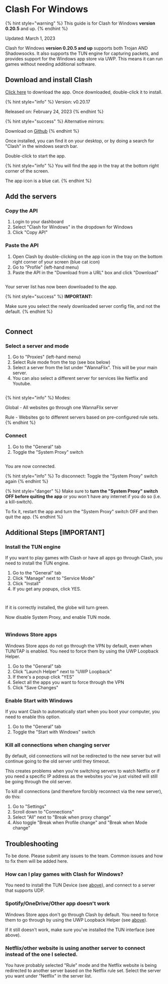 # Clash For Windows

{% hint style="warning" %}
This guide is for Clash for Windows **version 0.20.5** and up.
{% endhint %}

Updated: March 1, 2023

Clash for Windows **version 0.20.5 and up** supports both Trojan AND Shadowsocks. It also supports the TUN engine for capturing packets, and provides support for the Windows app store via UWP. This means it can run games without needing additional software.&#x20;

## Download and install Clash

[Click here](https://wannaflix-sz-edge.b-cdn.net/Clash.for.Windows.Setup.0.20.5.exe) to download the app. Once downloaded, double-click it to install.

{% hint style="info" %}
Version: v0.20.17

Released on: February 24, 2023
{% endhint %}

{% hint style="success" %}
Alternative mirrors:

Download on [Github](https://github.com/Fndroid/clash\_for\_windows\_pkg/releases)&#x20;
{% endhint %}

Once installed, you can find it on your desktop, or by doing a search for "Clash" in the windows search bar.

Double-click to start the app.

{% hint style="info" %}
You will find the app in the tray at the bottom right corner of the screen.

The app icon is a blue cat.
{% endhint %}

## Add the servers

### Copy the API

1. Login to your dashboard
2. Select "Clash for Windows" in the dropdown for Windows
3. Click "Copy API"

### Paste the API&#x20;

1. Open Clash by double-clicking on the app icon in the tray on the bottom right corner of your screen (blue cat icon)
2. Go to "Profile" (left-hand menu)
3. Paste the API in the "Download from a URL" box and click "Download"

<figure><img src="../../.gitbook/assets/Screenshot 2023-02-28 at 5.36.13 PM.png" alt=""><figcaption></figcaption></figure>

Your server list has now been downloaded to the app.

{% hint style="success" %}
**IMPORTANT:**

Make sure you select the newly downloaded server config file, and not the default.
{% endhint %}

<figure><img src="../../.gitbook/assets/Screenshot 2023-02-28 at 5.38.45 PM.png" alt=""><figcaption></figcaption></figure>

## Connect

### Select a server and mode

1. Go to "Proxies" (left-hand menu)
2. Select Rule mode from the top (see box below)
3. Select a server from the list under "WannaFlix". This will be your main server.
4. You can also select a different server for services like Netflix and Youtube.&#x20;

<figure><img src="../../.gitbook/assets/Screenshot 2023-02-28 at 5.40.24 PM.png" alt=""><figcaption></figcaption></figure>

{% hint style="info" %}
Modes:

Global - All websites go through one WannaFlix server

Rule - Websites go to different servers based on pre-configured rule sets.
{% endhint %}

### Connect

1. Go to the "General" tab
2. Toggle the "System Proxy" switch

<figure><img src="../../.gitbook/assets/Screenshot 2023-02-28 at 5.42.39 PM.png" alt=""><figcaption></figcaption></figure>

You are now connected.

{% hint style="info" %}
To disconnect: Toggle the "System Proxy" switch again
{% endhint %}

{% hint style="danger" %}
Make sure to **turn the "System Proxy" switch OFF before quiting the app** or you won't have any internet if you do so (i.e. a kill-switch).

To fix it, restart the app and turn the "System Proxy" switch OFF and then quit the app.
{% endhint %}

## Additional Steps \[IMPORTANT]

### Install the TUN engine

If you want to play games with Clash or have all apps go through Clash, you need to install the TUN engine.

1. Go to the "General" tab
2. Click "Manage" next to "Service Mode"
3. Click "Install"
4. If you get any popups, click YES.

<figure><img src="../../.gitbook/assets/Screenshot 2023-02-28 at 5.44.18 PM.png" alt=""><figcaption></figcaption></figure>

<figure><img src="../../.gitbook/assets/Screenshot 2023-02-28 at 5.45.06 PM.png" alt=""><figcaption></figcaption></figure>

If it is correctly installed, the globe will turn green.&#x20;

Now disable System Proxy, and enable TUN mode.&#x20;

<figure><img src="../../.gitbook/assets/Screenshot 2023-02-28 at 5.51.45 PM.png" alt=""><figcaption></figcaption></figure>

### Windows Store apps

Windows Store apps do not go through the VPN by default, even when TUN/TAP is enabled. You need to force them by using the UWP Loopback Helper.

1. Go to the "General" tab
2. Click "Launch Helper" next to "UWP Loopback"
3. If there's a popup click "YES"
4. Select all the apps you want to force through the VPN
5. Click "Save Changes"

### Enable Start with Windows

If you want Clash to automatically start when you boot your computer, you need to enable this option.

1. Go to the "General" tab
2. Toggle the "Start with Windows" switch

### Kill all connections when changing server

By default, old connections will not be redirected to the new server but will continue going to the old server until they timeout.

This creates problems when you're switching servers to watch Netflix or if you need a specific IP address as the websites you've just visited will still be going through the old server.

To kill all connections (and therefore forcibly reconnect via the new server), do this:

1. Go to "Settings"
2. Scroll down to "Connections"
3. Select "All" next to "Break when proxy change"
4. Also toggle "Break when Profile change" and "Break when Mode change"

## Troubleshooting

To be done. Please submit any issues to the team. Common issues and how to fix them will be added here.

### How can I play games with Clash for Windows?

You need to install the TUN Device (see [above](clash-for-windows-new.md#install-the-tap-engine)), and connect to a server that supports UDP.

### Spotify/OneDrive/Other app doesn't work

Windows Store apps don't go through Clash by default. You need to force them to go through by using the UWP Loopback Helper (see [above](clash-for-windows-new.md#windows-store-apps)).

If it still doesn't work, make sure you've installed the TUN interface (see above).

### Netflix/other website is using another server to connect instead of the one I selected.

You have probably selected "Rule" mode and the Netflix website is being redirected to another server based on the Netflix rule set. Select the server you want under "Netflix" in the server list.
